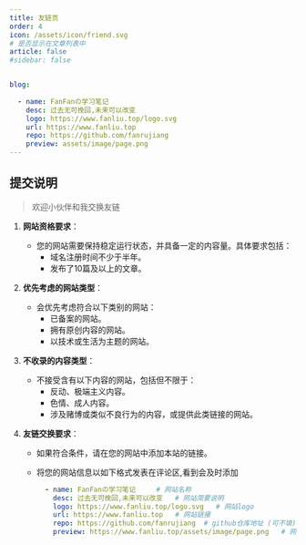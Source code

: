 ```yaml
---
title: 友链页
order: 4
icon: /assets/icon/friend.svg
# 是否显示在文章列表中
article: false
#sidebar: false


blog:
  
  - name: FanFanの学习笔记
    desc: 过去无可挽回,未来可以改变
    logo: https://www.fanliu.top/logo.svg
    url: https://www.fanliu.top
    repo: https://github.com/fanrujiang
    preview: assets/image/page.png
---
```


<SiteInfo
v-for="item in $frontmatter.blog"
:key="item.link"
v-bind="item"
/>




## 提交说明

> 欢迎小伙伴和我交换友链


1. **网站资格要求**：

   - 您的网站需要保持稳定运行状态，并具备一定的内容量。具体要求包括：
     - 域名注册时间不少于半年。
     - 发布了10篇及以上的文章。

2. **优先考虑的网站类型**：

   - 会优先考虑符合以下类别的网站：
     - 已备案的网站。
     - 拥有原创内容的网站。
     - 以技术或生活为主题的网站。

3. **不收录的内容类型**：

   - 不接受含有以下内容的网站，包括但不限于：
     - 反动、极端主义内容。
     - 色情、成人内容。
     - 涉及赌博或类似不良行为的内容，或提供此类链接的网站。

4. **友链交换要求**：

   - 如果符合条件，请在您的网站中添加本站的链接。

   - 将您的网站信息以如下格式发表在评论区,看到会及时添加

     ```yml
       - name: FanFanの学习笔记     # 网站名称
         desc: 过去无可挽回,未来可以改变   # 网站简要说明
         logo: https://www.fanliu.top/logo.svg   # 网站logo
         url: https://www.fanliu.top   # 网站链接
         repo: https://github.com/fanrujiang  # github仓库地址 (可不填)
         preview: https://www.fanliu.top/assets/image/page.png   # 网站主页展示图
     ```

     

